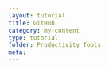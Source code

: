 ```yaml
---
layout: tutorial
title: GitHub
category: my-content
type: tutorial
folder: Productivity Tools
meta:
---
```


